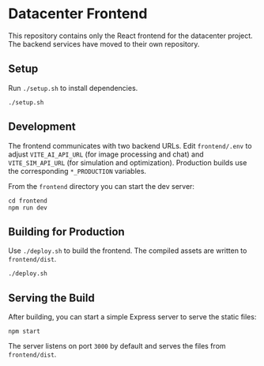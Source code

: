 # Datacenter Frontend

This repository contains only the React frontend for the datacenter project. The backend services have moved to their own repository.

## Setup

Run `./setup.sh` to install dependencies.

```
./setup.sh
```

## Development

The frontend communicates with two backend URLs. Edit `frontend/.env` to adjust
`VITE_AI_API_URL` (for image processing and chat) and `VITE_SIM_API_URL`
(for simulation and optimization). Production builds use the corresponding
`*_PRODUCTION` variables.

From the `frontend` directory you can start the dev server:

```
cd frontend
npm run dev
```

## Building for Production

Use `./deploy.sh` to build the frontend. The compiled assets are written to `frontend/dist`.

```
./deploy.sh
```

## Serving the Build

After building, you can start a simple Express server to serve the static files:

```
npm start
```

The server listens on port `3000` by default and serves the files from `frontend/dist`.
